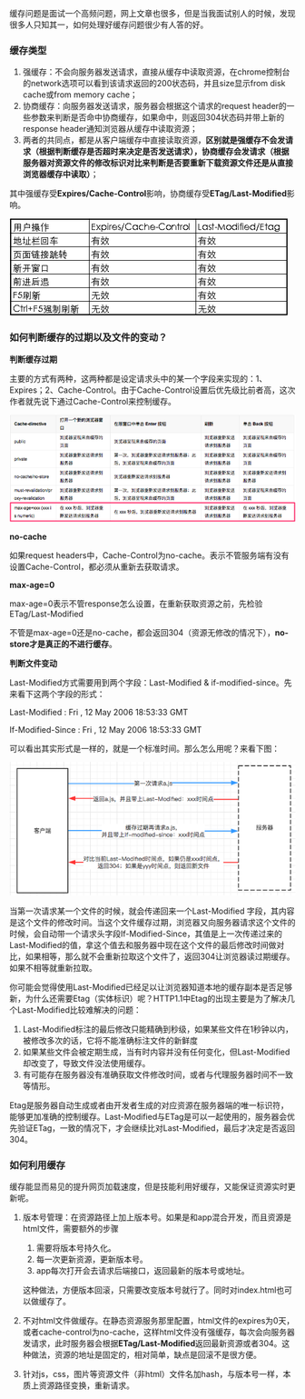 缓存问题是面试一个高频问题，网上文章也很多，但是当我面试别人的时候，发现很多人只知其一，如何处理好缓存问题很少有人答的好。

### 缓存类型

1. 强缓存：不会向服务器发送请求，直接从缓存中读取资源，在chrome控制台的network选项可以看到该请求返回的200状态码，并且size显示from disk cache或from memory cache；
2. 协商缓存：向服务器发送请求，服务器会根据这个请求的request header的一些参数来判断是否命中协商缓存，如果命中，则返回304状态码并带上新的response header通知浏览器从缓存中读取资源；
3. 两者的共同点，都是从客户端缓存中直接读取资源，**区别就是强缓存不会发请求（根据判断缓存是否超时来决定是否发送请求），协商缓存会发请求（根据服务器对资源文件的修改标识对比来判断是否要重新下载资源文件还是从直接浏览器缓存中读取）**；

其中强缓存受**Expires/Cache-Control**影响，协商缓存受**ETag/Last-Modified**影响。

![01.png](./assets/05/01.png)

### 如何判断缓存的过期以及文件的变动？

**判断缓存过期**

主要的方式有两种，这两种都是设定请求头中的某一个字段来实现的：1、Expires；2、Cache-Control。由于Cache-Control设置后优先级比前者高，这次作者就先说下通过Cache-Control来控制缓存。

![02.png](./assets/05/02.png)

**no-cache**

如果request headers中，Cache-Control为no-cache。表示不管服务端有没有设置Cache-Control，都必须从重新去获取请求。

**max-age=0**

max-age=0表示不管response怎么设置，在重新获取资源之前，先检验ETag/Last-Modified

不管是max-age=0还是no-cache，都会返回304（资源无修改的情况下），**no-store才是真正的不进行缓存**。





**判断文件变动**

Last-Modified方式需要用到两个字段：Last-Modified & if-modified-since。先来看下这两个字段的形式：

Last-Modified : Fri , 12 May 2006 18:53:33 GMT

If-Modified-Since : Fri , 12 May 2006 18:53:33 GMT

可以看出其实形式是一样的，就是一个标准时间。那么怎么用呢？来看下图：

![03.png](./assets/05/03.png)

当第一次请求某一个文件的时候，就会传递回来一个Last-Modified 字段，其内容是这个文件的修改时间。当这个文件缓存过期，浏览器又向服务器请求这个文件的时候，会自动带一个请求头字段If-Modified-Since，其值是上一次传递过来的Last-Modified的值，拿这个值去和服务器中现在这个文件的最后修改时间做对比，如果相等，那么就不会重新拉取这个文件了，返回304让浏览器读过期缓存。如果不相等就重新拉取。

你可能会觉得使用Last-Modified已经足以让浏览器知道本地的缓存副本是否足够新，为什么还需要Etag（实体标识）呢？HTTP1.1中Etag的出现主要是为了解决几个Last-Modified比较难解决的问题：

1. Last-Modified标注的最后修改只能精确到秒级，如果某些文件在1秒钟以内，被修改多次的话，它将不能准确标注文件的新鲜度
2. 如果某些文件会被定期生成，当有时内容并没有任何变化，但Last-Modified却改变了，导致文件没法使用缓存。
3. 有可能存在服务器没有准确获取文件修改时间，或者与代理服务器时间不一致等情形。

Etag是服务器自动生成或者由开发者生成的对应资源在服务器端的唯一标识符，能够更加准确的控制缓存。Last-Modified与ETag是可以一起使用的，服务器会优先验证ETag，一致的情况下，才会继续比对Last-Modified，最后才决定是否返回304。

### 如何利用缓存

缓存能显而易见的提升网页加载速度，但是技能利用好缓存，又能保证资源实时更新呢。

1. 版本号管理：在资源路径上加上版本号。如果是和app混合开发，而且资源是html文件，需要额外的步骤

   1. 需要将版本号持久化。
   2. 每一次更新资源，更新版本号。
   3. app每次打开会去请求后端接口，返回最新的版本号或地址。

   这种做法，方便版本回滚，只需要改变版本号就行了。同时对index.html也可以做缓存了。

2. 不对html文件做缓存。在静态资源服务那里配置，html文件的expires为0天，或者cache-control为no-cache，这样html文件没有强缓存，每次会向服务器发请求，此时服务器会根据**ETag/Last-Modified**返回最新资源或者304。这种做法，资源的地址是固定的，相对简单，缺点是回滚不是很方便。

3. 针对js，css，图片等资源文件（非html）文件名加hash，与版本号一样，本质上资源路径变换，重新请求。



